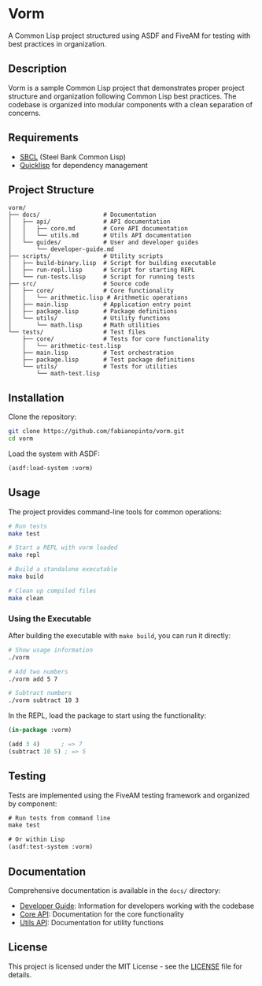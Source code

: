 # Vorm

A Common Lisp project structured using ASDF and FiveAM for testing with best practices in organization.

## Description

Vorm is a sample Common Lisp project that demonstrates proper project structure and
organization following Common Lisp best practices. The codebase is organized into modular components with a clean separation of concerns.

## Requirements

- [SBCL](http://www.sbcl.org/) (Steel Bank Common Lisp)
- [Quicklisp](https://www.quicklisp.org/beta/) for dependency management

## Project Structure

```
vorm/
├── docs/                  # Documentation
│   ├── api/               # API documentation
│   │   ├── core.md        # Core API documentation
│   │   └── utils.md       # Utils API documentation
│   └── guides/            # User and developer guides
│       └── developer-guide.md
├── scripts/               # Utility scripts
│   ├── build-binary.lisp  # Script for building executable
│   ├── run-repl.lisp      # Script for starting REPL
│   └── run-tests.lisp     # Script for running tests
├── src/                   # Source code
│   ├── core/              # Core functionality
│   │   └── arithmetic.lisp # Arithmetic operations
│   ├── main.lisp          # Application entry point
│   ├── package.lisp       # Package definitions
│   └── utils/             # Utility functions
│       └── math.lisp      # Math utilities
└── tests/                 # Test files
    ├── core/              # Tests for core functionality
    │   └── arithmetic-test.lisp
    ├── main.lisp          # Test orchestration
    ├── package.lisp       # Test package definitions
    └── utils/             # Tests for utilities
        └── math-test.lisp
```

## Installation

Clone the repository:

```bash
git clone https://github.com/fabianopinto/vorm.git
cd vorm
```

Load the system with ASDF:

```lisp
(asdf:load-system :vorm)
```

## Usage

The project provides command-line tools for common operations:

```bash
# Run tests
make test

# Start a REPL with vorm loaded
make repl

# Build a standalone executable
make build

# Clean up compiled files
make clean
```

### Using the Executable

After building the executable with `make build`, you can run it directly:

```bash
# Show usage information
./vorm

# Add two numbers
./vorm add 5 7

# Subtract numbers
./vorm subtract 10 3
```

In the REPL, load the package to start using the functionality:

```lisp
(in-package :vorm)

(add 3 4)      ; => 7
(subtract 10 5) ; => 5
```

## Testing

Tests are implemented using the FiveAM testing framework and organized by component:

```lisp
# Run tests from command line
make test

# Or within Lisp
(asdf:test-system :vorm)
```

## Documentation

Comprehensive documentation is available in the `docs/` directory:

- [Developer Guide](docs/guides/developer-guide.md): Information for developers working with the codebase
- [Core API](docs/api/core.md): Documentation for the core functionality
- [Utils API](docs/api/utils.md): Documentation for utility functions

## License

This project is licensed under the MIT License - see the [LICENSE](LICENSE) file for details.
